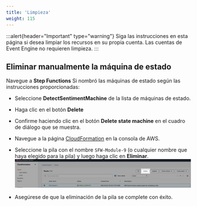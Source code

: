 ```yaml
---
title: 'Limpieza'
weight: 115
---
```


:::alert{header="Important" type="warning"}
Siga las instrucciones en esta página si desea limpiar los recursos en su propia cuenta. Las cuentas de Event Engine no requieren limpieza.
:::

## Eliminar manualmente la máquina de estado

Navegue a **Step Functions**
Si nombró las máquinas de estado según las instrucciones proporcionadas:

- Seleccione **DetectSentimentMachine** de la lista de máquinas de estado.
- Haga clic en el botón **Delete**
- Confirme haciendo clic en el botón **Delete state machine** en el cuadro de diálogo que se muestra.

- Navegue a la página [CloudFormation](https://console.aws.amazon.com/cloudformation/home) en la consola de AWS.
- Seleccione la pila con el nombre `SFW-Module-9` (o cualquier nombre que haya elegido para la pila) y luego haga clic en **Eliminar**.
  ![CloudFormation delete](/static/img/setup/setup-cloudformation-delete.png)
- Asegúrese de que la eliminación de la pila se complete con éxito.

